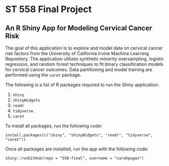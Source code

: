 # ST 558 Final Project

## An R Shiny App for Modeling Cervical Cancer Risk

The goal of this application is to explore and model data on cervical cancer risk factors from the University of California Irvine Machine Learning Repository. The application utilizes synthetic minority oversampling, logistic regression, and random forest techniques to fit binary classification models for cervical cancer outcomes. Data partitioning and model training are performed using the `caret` package.

The following is a list of R packages required to run the Shiny application:

1.  `shiny`
2.  `shinyWidgets`
3.  `readr`
4.  `tidyverse`
5.  `caret`

To install all packages, run the following code:

```         
install.packages(c("shiny", "shinyWidgets", "readr", "tidyverse", "caret"))
```

Once all packages are installed, run the app with the following code:

```         
shiny::runGitHub(repo = "558-final", username = "sarahpagan")
```

